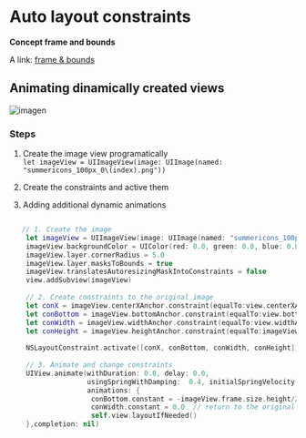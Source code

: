 # Auto layout constraints

**Concept frame and bounds**  

A link:
[frame & bounds](https://es.stackoverflow.com/questions/44018/como-funciona-frame-position-y-bounds-en-el-layer-de-una-vista)

##  Animating dinamically created views
![imagen](../feature-animatingDynamicallyCreatedViews/assets/sketch5.gif)


### Steps

1. Create the image view programatically  
`let imageView = UIImageView(image: UIImage(named: "summericons_100px_0\(index).png"))` 

2. Create the constraints and active them
3. Adding additional dynamic animations

```swift

   // 1. Create the image
    let imageView = UIImageView(image: UIImage(named: "summericons_100px_0\(index).png"))
    imageView.backgroundColor = UIColor(red: 0.0, green: 0.0, blue: 0.0, alpha: 0.5)
    imageView.layer.cornerRadius = 5.0
    imageView.layer.masksToBounds = true
    imageView.translatesAutoresizingMaskIntoConstraints = false
    view.addSubview(imageView)
    
    // 2. Create constraints to the original image
    let conX = imageView.centerXAnchor.constraint(equalTo:view.centerXAnchor)
    let conBottom = imageView.bottomAnchor.constraint(equalTo:view.bottomAnchor, constant: imageView.frame.height)
    let conWidth = imageView.widthAnchor.constraint(equalTo:view.widthAnchor, multiplier: 0.33, constant: -50.0)
    let conHeight = imageView.heightAnchor.constraint(equalTo:imageView.widthAnchor)
    
    NSLayoutConstraint.activate([conX, conBottom, conWidth, conHeight])
    
    // 3. Animate and change constraints
    UIView.animate(withDuration: 0.8, delay: 0.0,
                   usingSpringWithDamping:  0.4, initialSpringVelocity: 0.0,
                   animations: {
                    conBottom.constant = -imageView.frame.size.height/2
                    conWidth.constant = 0.0  // return to the original size
                    self.view.layoutIfNeeded()
    },completion: nil)
  
```
